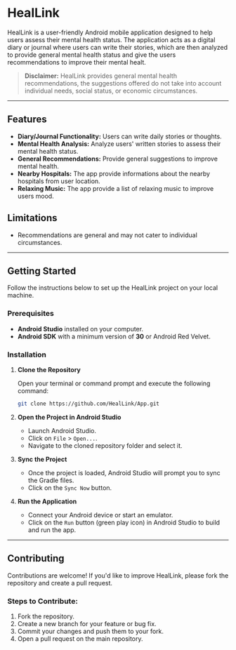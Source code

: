 # HealLink

HealLink is a user-friendly Android mobile application designed to help users assess their mental health status. The application acts as a digital diary or journal where users can write their stories, which are then analyzed to provide general mental health status and give the users recommendations to improve their mental healt. 

> **Disclaimer:** HealLink provides general mental health recommendations, the suggestions offered do not take into account individual needs, social status, or economic circumstances.

---

## Features

- **Diary/Journal Functionality:** Users can write daily stories or thoughts.
- **Mental Health Analysis:** Analyze users' written stories to assess their mental health status.
- **General Recommendations:** Provide general suggestions to improve mental health.
- **Nearby Hospitals:** The app provide informations about the nearby hospitals from user location.
- **Relaxing Music:** The app provide a list of relaxing music to improve users mood.

## Limitations

- Recommendations are general and may not cater to individual circumstances.

---

## Getting Started

Follow the instructions below to set up the HealLink project on your local machine.

### Prerequisites

- **Android Studio** installed on your computer.
- **Android SDK** with a minimum version of **30** or Android Red Velvet.

### Installation

1. **Clone the Repository**

   Open your terminal or command prompt and execute the following command:

   ```bash
   git clone https://github.com/HealLink/App.git
   ```

2. **Open the Project in Android Studio**

   - Launch Android Studio.
   - Click on `File` > `Open...`.
   - Navigate to the cloned repository folder and select it.

3. **Sync the Project**

   - Once the project is loaded, Android Studio will prompt you to sync the Gradle files.
   - Click on the `Sync Now` button.

4. **Run the Application**

   - Connect your Android device or start an emulator.
   - Click on the `Run` button (green play icon) in Android Studio to build and run the app.

---

## Contributing

Contributions are welcome! If you'd like to improve HealLink, please fork the repository and create a pull request.

### Steps to Contribute:
1. Fork the repository.
2. Create a new branch for your feature or bug fix.
3. Commit your changes and push them to your fork.
4. Open a pull request on the main repository.

